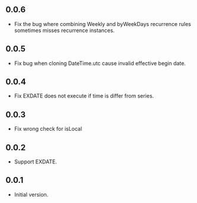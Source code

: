## 0.0.6
- Fix the bug where combining Weekly and byWeekDays recurrence rules sometimes misses recurrence instances.
## 0.0.5
- Fix bug when cloning DateTime.utc cause invalid effective begin date.
## 0.0.4
- Fix EXDATE does not execute if time is differ from series.
## 0.0.3
- Fix wrong check for isLocal
## 0.0.2
- Support EXDATE.
## 0.0.1
- Initial version.
